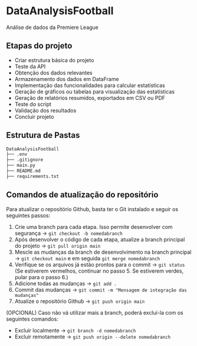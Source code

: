 # DataAnalysisFootball
Análise de dados da Premiere League

## Etapas do projeto

* Criar estrutura básica do projeto
* Teste da API
* Obtenção dos dados relevantes
* Armazenamento dos dados em DataFrame
* Implementação das funcionalidades para calcular estatísticas
* Geração de gráficos ou tabelas para visualização das estatísticas
* Geração de relatórios resumidos, exportados em CSV ou PDF
* Teste do script
* Validação dos resultados
* Concluir projeto

## Estrutura de Pastas

```txt
DataAnalysisFootball
├── .env
├── .gitignore
├── main.py
├── README.md
├── requirements.txt
```

## Comandos de atualização do repositório

Para atualizar o repositório Github, basta ter o Git instalado e seguir os seguintes passos:

  1. Crie uma branch para cada etapa. Isso permite desenvolver com segurança -> `git checkout -b nomedabranch`
  2. Após desenvolver o código de cada etapa, atualize a branch principal do projeto -> `git pull origin main`
  3. Mescle as mudanças da branch de desenvolvimento na branch principal -> `git checkout main` e em seguida `git merge nomedabranch`
  4. Verifique se os arquivos já estão prontos para o commit -> `git status` (Se estiverem vermelhos, continuar no passo 5. Se estiverem verdes, pular para o passo 6.)
  5. Adicione todas as mudanças -> `git add .`
  6. Commit das mudanças -> `git commit -m "Mensagem de integração das mudanças"`
  7. Atualize o repositório Github -> `git push origin main`
  
(OPCIONAL) Caso não vá utilizar mais a branch, poderá excluí-la com os seguintes comandos:
* Excluir localmente -> `git branch -d nomedabranch`
* Excluir remotamente -> `git push origin --delete nomedabranch`